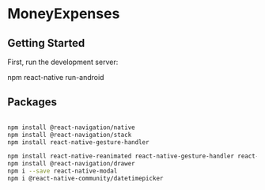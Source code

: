 # MoneyExpenses


## Getting Started

First, run the development server:

npm react-native run-android

## Packages
```bash

npm install @react-navigation/native
npm install @react-navigation/stack
npm install react-native-gesture-handler

npm install react-native-reanimated react-native-gesture-handler react-native-screens react-native-safe-area-context
npm install @react-navigation/drawer
npm i --save react-native-modal
npm i @react-native-community/datetimepicker